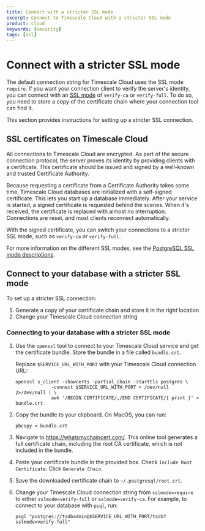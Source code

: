 ```yaml
---
title: Connect with a stricter SSL mode
excerpt: Connect to Timescale Cloud with a stricter SSL mode
product: cloud
keywords: [security]
tags: [ssl]
---
```


# Connect with a stricter SSL mode

The default connection string for Timescale Cloud uses the SSL mode `require`.
If you want your connection client to verify the server's identity, you can
connect with an [SSL mode][ssl-modes] of `verify-ca` or `verify-full`. To do so,
you need to store a copy of the certificate chain where your connection tool can
find it.

This section provides instructions for setting up a stricter SSL connection.

## SSL certificates on Timescale Cloud

All connections to Timescale Cloud are encrypted. As part of the secure
connection protocol, the server proves its identity by providing clients with a
certificate. This certificate should be issued and signed by a well-known and
trusted Certificate Authority.

Because requesting a certificate from a Certificate Authority takes some time,
Timescale Cloud databases are initialized with a self-signed certificate. This
lets you start up a database immediately. After your service is started, a
signed certificate is requested behind the scenes. When it's received, the
certificate is replaced with almost no interruption. Connections are reset, and
most clients reconnect automatically.

With the signed certificate, you can switch your connections to a stricter SSL
mode, such as `verify-ca` or `verify-full`.

For more information on the different SSL modes, see the [PostgreSQL SSL mode
descriptions][ssl-modes].

## Connect to your database with a stricter SSL mode

To set up a stricter SSL connection:

1.  Generate a copy of your certificate chain and store it in the right location
1.  Change your Timescale Cloud connection string

<procedure>

### Connecting to your database with a stricter SSL mode

1.  Use the `openssl` tool to connect to your Timescale Cloud service and get
    the certificate bundle. Store the bundle in a file called `bundle.crt`.

    Replace `$SERVICE_URL_WITH_PORT` with your Timescale Cloud connection URL:

    ```shell
    openssl s_client -showcerts -partial_chain -starttls postgres \
                 -connect $SERVICE_URL_WITH_PORT < /dev/null 2>/dev/null | \
                 awk '/BEGIN CERTIFICATE/,/END CERTIFICATE/{ print }' > bundle.crt
    ```

1.  Copy the bundle to your clipboard. On MacOS, you can run:

    ```shell
    pbcopy < bundle.crt
    ```

1.  Navigate to <https://whatsmychaincert.com/>. This online tool generates a
    full certificate chain, including the root CA certificate, which is not
    included in the bundle.

1.  Paste your certificate bundle in the provided box. Check `Include Root
    Certificate`. Click `Generate Chain`.

1.  Save the downloaded certificate chain to `~/.postgresql/root.crt`.

1.  Change your Timescale Cloud connection string from `sslmode=require` to
    either `sslmode=verify-full` or `sslmode=verify-ca`. For example, to
    connect to your database with `psql`, run:

    ```shell
    psql "postgres://tsdbadmin@$SERVICE_URL_WITH_PORT/tsdb?sslmode=verify-full"
    ```

</procedure>

[ssl-modes]: https://www.postgresql.org/docs/current/libpq-ssl.html#LIBPQ-SSL-SSLMODE-STATEMENTS
